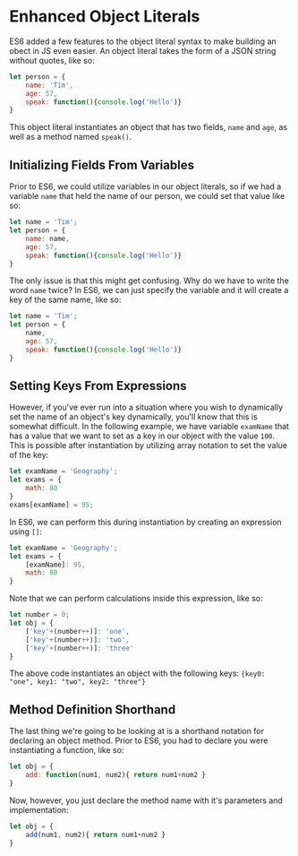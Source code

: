 # Enhanced Object Literals
ES6 added a few features to the object literal syntax to make building an obect in JS even easier. An object literal takes the form of a JSON string without quotes, like so:
```JavaScript
let person = {
    name: 'Tim',
    age: 57,
    speak: function(){console.log('Hello')}
}
```
This object literal instantiates an object that has two fields, `name` and `age`, as well as a method named `speak()`.

## Initializing Fields From Variables
Prior to ES6, we could utilize variables in our object literals, so if we had a variable `name` that held the name of our person, we could set that value like so:
```JavaScript
let name = 'Tim';
let person = {
    name: name,
    age: 57,
    speak: function(){console.log('Hello')}
}
```
The only issue is that this might get confusing. Why do we have to write the word `name` twice? In ES6, we can just specify the variable and it will create a key of the same name, like so:
```JavaScript
let name = 'Tim';
let person = {
    name,
    age: 57,
    speak: function(){console.log('Hello')}
}
```
## Setting Keys From Expressions
However, if you've ever run into a situation where you wish to dynamically set the name of an object's key dynamically, you'll know that this is somewhat difficult. In the following example, we have variable `examName` that has a value that we want to set as a key in our object with the value `100`. This is possible after instantiation by utilizing array notation to set the value of the key:
```JavaScript
let examName = 'Geography';
let exams = {
    math: 80
}
exams[examName] = 95;
```
In ES6, we can perform this during instantiation by creating an expression using `[]`:
```JavaScript
let examName = 'Geography';
let exams = {
    [examName]: 95,
    math: 80
}
```

Note that we can perform calculations inside this expression, like so:
```JavaScript
let number = 0;
let obj = {
    ['key'+(number++)]: 'one',
    ['key'+(number++)]: 'two',
    ['key'+(number++)]: 'three'
}
```
The above code instantiates an object with the following keys:
```{key0: "one", key1: "two", key2: "three"}```

## Method Definition Shorthand

The last thing we're going to be looking at is a shorthand notation for declaring an object method. Prior to ES6, you had to declare you were instantiating a function, like so:
```JavaScript
let obj = {
    add: function(num1, num2){ return num1+num2 }
}
```
Now, however, you just declare the method name with it's parameters and implementation:
```JavaScript
let obj = {
    add(num1, num2){ return num1+num2 }
}
```